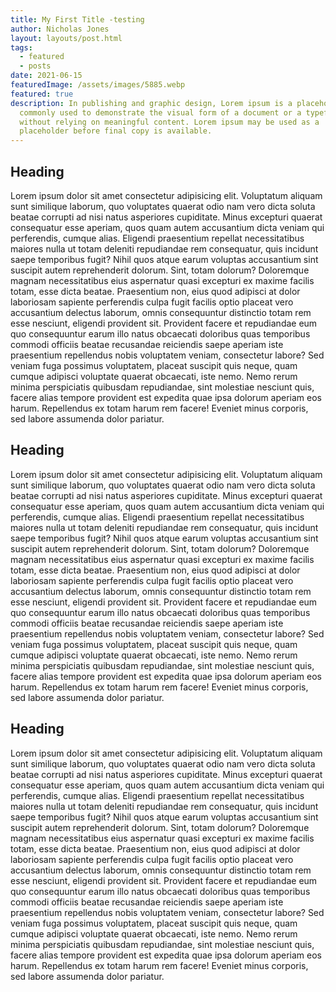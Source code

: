 ```yaml
---
title: My First Title -testing
author: Nicholas Jones
layout: layouts/post.html
tags:
  - featured
  - posts
date: 2021-06-15
featuredImage: /assets/images/5885.webp
featured: true
description: In publishing and graphic design, Lorem ipsum is a placeholder text
  commonly used to demonstrate the visual form of a document or a typeface
  without relying on meaningful content. Lorem ipsum may be used as a
  placeholder before final copy is available.
---
```

## Heading 

Lorem ipsum dolor sit amet consectetur adipisicing elit. Voluptatum aliquam sunt similique laborum, quo voluptates quaerat odio nam vero dicta soluta beatae corrupti ad nisi natus asperiores cupiditate. Minus excepturi quaerat consequatur esse aperiam, quos quam autem accusantium dicta veniam qui perferendis, cumque alias. Eligendi praesentium repellat necessitatibus maiores nulla ut totam deleniti repudiandae rem consequatur, quis incidunt saepe temporibus fugit? Nihil quos atque earum voluptas accusantium sint suscipit autem reprehenderit dolorum. Sint, totam dolorum? Doloremque magnam necessitatibus eius aspernatur quasi excepturi ex maxime facilis totam, esse dicta beatae. Praesentium non, eius quod adipisci at dolor laboriosam sapiente perferendis culpa fugit facilis optio placeat vero accusantium delectus laborum, omnis consequuntur distinctio totam rem esse nesciunt, eligendi provident sit. Provident facere et repudiandae eum quo consequuntur earum illo natus obcaecati doloribus quas temporibus commodi officiis beatae recusandae reiciendis saepe aperiam iste praesentium repellendus nobis voluptatem veniam, consectetur labore? Sed veniam fuga possimus voluptatem, placeat suscipit quis neque, quam cumque adipisci voluptate quaerat obcaecati, iste nemo. Nemo rerum minima perspiciatis quibusdam repudiandae, sint molestiae nesciunt quis, facere alias tempore provident est expedita quae ipsa dolorum aperiam eos harum. Repellendus ex totam harum rem facere! Eveniet minus corporis, sed labore assumenda dolor pariatur.

## Heading 
Lorem ipsum dolor sit amet consectetur adipisicing elit. Voluptatum aliquam sunt similique laborum, quo voluptates quaerat odio nam vero dicta soluta beatae corrupti ad nisi natus asperiores cupiditate. Minus excepturi quaerat consequatur esse aperiam, quos quam autem accusantium dicta veniam qui perferendis, cumque alias. Eligendi praesentium repellat necessitatibus maiores nulla ut totam deleniti repudiandae rem consequatur, quis incidunt saepe temporibus fugit? Nihil quos atque earum voluptas accusantium sint suscipit autem reprehenderit dolorum. Sint, totam dolorum? Doloremque magnam necessitatibus eius aspernatur quasi excepturi ex maxime facilis totam, esse dicta beatae. Praesentium non, eius quod adipisci at dolor laboriosam sapiente perferendis culpa fugit facilis optio placeat vero accusantium delectus laborum, omnis consequuntur distinctio totam rem esse nesciunt, eligendi provident sit. Provident facere et repudiandae eum quo consequuntur earum illo natus obcaecati doloribus quas temporibus commodi officiis beatae recusandae reiciendis saepe aperiam iste praesentium repellendus nobis voluptatem veniam, consectetur labore? Sed veniam fuga possimus voluptatem, placeat suscipit quis neque, quam cumque adipisci voluptate quaerat obcaecati, iste nemo. Nemo rerum minima perspiciatis quibusdam repudiandae, sint molestiae nesciunt quis, facere alias tempore provident est expedita quae ipsa dolorum aperiam eos harum. Repellendus ex totam harum rem facere! Eveniet minus corporis, sed labore assumenda dolor pariatur.
## Heading 
Lorem ipsum dolor sit amet consectetur adipisicing elit. Voluptatum aliquam sunt similique laborum, quo voluptates quaerat odio nam vero dicta soluta beatae corrupti ad nisi natus asperiores cupiditate. Minus excepturi quaerat consequatur esse aperiam, quos quam autem accusantium dicta veniam qui perferendis, cumque alias. Eligendi praesentium repellat necessitatibus maiores nulla ut totam deleniti repudiandae rem consequatur, quis incidunt saepe temporibus fugit? Nihil quos atque earum voluptas accusantium sint suscipit autem reprehenderit dolorum. Sint, totam dolorum? Doloremque magnam necessitatibus eius aspernatur quasi excepturi ex maxime facilis totam, esse dicta beatae. Praesentium non, eius quod adipisci at dolor laboriosam sapiente perferendis culpa fugit facilis optio placeat vero accusantium delectus laborum, omnis consequuntur distinctio totam rem esse nesciunt, eligendi provident sit. Provident facere et repudiandae eum quo consequuntur earum illo natus obcaecati doloribus quas temporibus commodi officiis beatae recusandae reiciendis saepe aperiam iste praesentium repellendus nobis voluptatem veniam, consectetur labore? Sed veniam fuga possimus voluptatem, placeat suscipit quis neque, quam cumque adipisci voluptate quaerat obcaecati, iste nemo. Nemo rerum minima perspiciatis quibusdam repudiandae, sint molestiae nesciunt quis, facere alias tempore provident est expedita quae ipsa dolorum aperiam eos harum. Repellendus ex totam harum rem facere! Eveniet minus corporis, sed labore assumenda dolor pariatur.